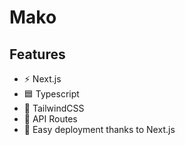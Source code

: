 # Mako

## Features 

- ⚡ Next.js
- 🟦 Typescript
- 🎨 TailwindCSS
- 🤖 API Routes
- 🚀 Easy deployment thanks to Next.js

